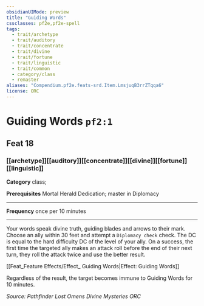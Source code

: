 ```yaml
---
obsidianUIMode: preview
title: "Guiding Words"
cssclasses: pf2e,pf2e-spell
tags:
  - trait/archetype
  - trait/auditory
  - trait/concentrate
  - trait/divine
  - trait/fortune
  - trait/linguistic
  - trait/common
  - category/class
  - remaster
aliases: "Compendium.pf2e.feats-srd.Item.LmsjuqB3rrZTqqa6"
license: ORC
---
```

# Guiding Words `pf2:1`
## Feat 18
### [[archetype]][[auditory]][[concentrate]][[divine]][[fortune]][[linguistic]]

**Category** class; 



**Prerequisites** Mortal Herald Dedication; master in Diplomacy
* * *
**Frequency** once per 10 minutes

* * *

Your words speak divine truth, guiding blades and arrows to their mark. Choose an ally within 30 feet and attempt a `Diplomacy check` check. The DC is equal to the hard difficulty DC of the level of your ally. On a success, the first time the targeted ally makes an attack roll before the end of their next turn, they roll the attack twice and use the better result.

[[Feat_Feature Effects/Effect_ Guiding Words|Effect: Guiding Words]]

Regardless of the result, the target becomes immune to Guiding Words for 10 minutes.

*Source: Pathfinder Lost Omens Divine Mysteries*
*ORC*